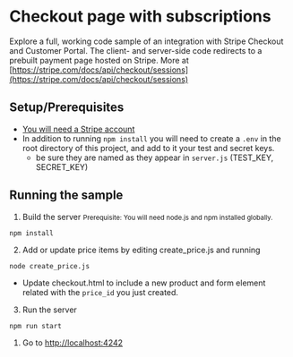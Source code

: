 # Checkout page with subscriptions

Explore a full, working code sample of an integration with Stripe Checkout and Customer Portal. The client- and server-side code redirects to a prebuilt payment page hosted on Stripe. More at [https://stripe.com/docs/api/checkout/sessions](https://stripe.com/docs/api/checkout/sessions)

## Setup/Prerequisites
 - [You will need a Stripe account](https://stripe.com/)
 - In addition to running `npm install` you will need to create a `.env` in the root directory of this project, and add to it your test and secret keys.
   - be sure they are named as they appear in `server.js` (TEST_KEY, SECRET_KEY)


## Running the sample

1. Build the server <small>Prerequisite: You will need node.js and npm installed globally.</small>
   
~~~
npm install
~~~

2. Add or update price items by editing create_price.js and running

~~~
node create_price.js
~~~

- Update checkout.html to include a new product and form element related with the `price_id` you just created.

3. Run the server

~~~
npm run start
~~~

1. Go to [http://localhost:4242](http://localhost:4242)
